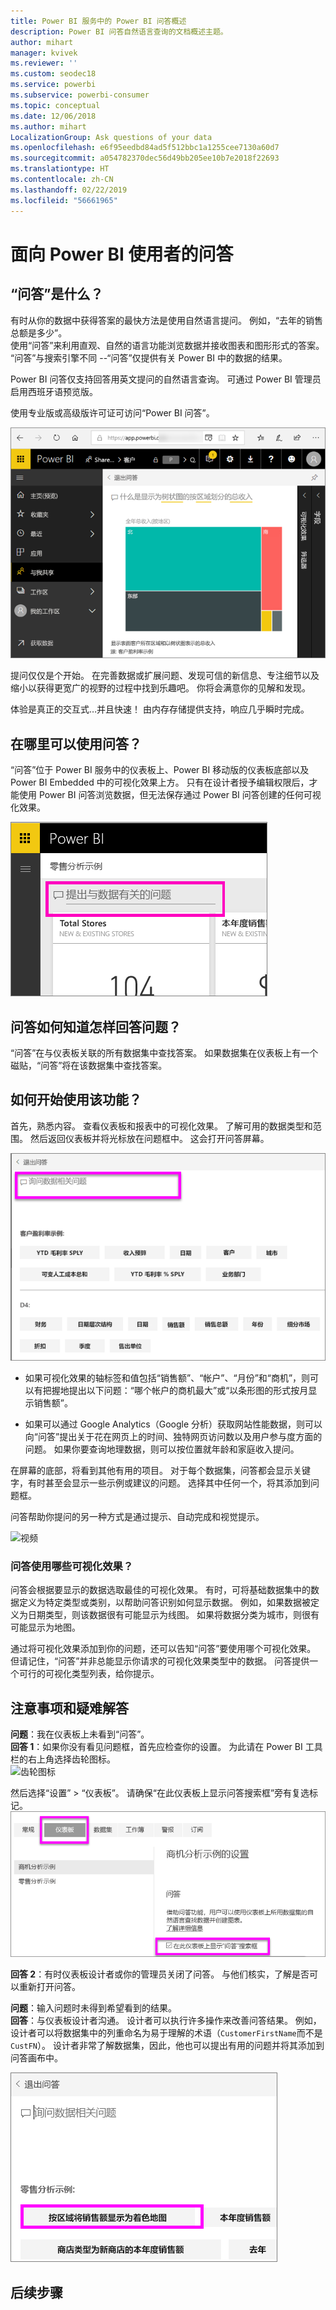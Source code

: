 ```yaml
---
title: Power BI 服务中的 Power BI 问答概述
description: Power BI 问答自然语言查询的文档概述主题。
author: mihart
manager: kvivek
ms.reviewer: ''
ms.custom: seodec18
ms.service: powerbi
ms.subservice: powerbi-consumer
ms.topic: conceptual
ms.date: 12/06/2018
ms.author: mihart
LocalizationGroup: Ask questions of your data
ms.openlocfilehash: e6f95eedbd84ad5f512bbc1a1255cee7130a60d7
ms.sourcegitcommit: a054782370dec56d49bb205ee10b7e2018f22693
ms.translationtype: HT
ms.contentlocale: zh-CN
ms.lasthandoff: 02/22/2019
ms.locfileid: "56661965"
---
```

# <a name="qa-for-power-bi-consumers"></a>面向 Power BI 使用者的问答
## <a name="what-is-qa"></a>“问答”是什么？
有时从你的数据中获得答案的最快方法是使用自然语言提问。 例如，“去年的销售总额是多少”。  
使用“问答”来利用直观、自然的语言功能浏览数据并接收图表和图形形式的答案。 “问答”与搜索引擎不同 --“问答”仅提供有关 Power BI 中的数据的结果。

Power BI 问答仅支持回答用英文提问的自然语言查询。 可通过 Power BI 管理员启用西班牙语预览版。

使用专业版或高级版许可证可访问“Power BI 问答”。 
>

![问答创建树状图](media/end-user-q-and-a/power-bi-qna.png)

提问仅仅是个开始。  在完善数据或扩展问题、发现可信的新信息、专注细节以及缩小以获得更宽广的视野的过程中找到乐趣吧。 你将会满意你的见解和发现。

体验是真正的交互式…并且快速！ 由内存存储提供支持，响应几乎瞬时完成。

## <a name="where-can-i-use-qa"></a>在哪里可以使用问答？
“问答”位于 Power BI 服务中的仪表板上、Power BI 移动版的仪表板底部以及 Power BI Embedded 中的可视化效果上方。 只有在设计者授予编辑权限后，才能使用 Power BI 问答浏览数据，但无法保存通过 Power BI 问答创建的任何可视化效果。

![问题框](media/end-user-q-and-a/powerbi-qna.png)

## <a name="how-does-qa-know-how-to-answer-questions"></a>问答如何知道怎样回答问题？
“问答”在与仪表板关联的所有数据集中查找答案。 如果数据集在仪表板上有一个磁贴，“问答”将在该数据集中查找答案。 

## <a name="how-do-i-start"></a>如何开始使用该功能？
首先，熟悉内容。 查看仪表板和报表中的可视化效果。 了解可用的数据类型和范围。 然后返回仪表板并将光标放在问题框中。 这会打开问答屏幕。

![问答屏幕](media/end-user-q-and-a/power-bi-qna-screen.png) 

* 如果可视化效果的轴标签和值包括“销售额”、“帐户”、“月份”和“商机”，则可以有把握地提出以下问题：“哪个帐户的商机最大”或“以条形图的形式按月显示销售额”。

* 如果可以通过 Google Analytics（Google 分析）获取网站性能数据，则可以向“问答”提出关于花在网页上的时间、独特网页访问数以及用户参与度方面的问题。 如果你要查询地理数据，则可以按位置就年龄和家庭收入提问。

在屏幕的底部，将看到其他有用的项目。 对于每个数据集，问答都会显示关键字，有时甚至会显示一些示例或建议的问题。 选择其中任何一个，将其添加到问题框。 

问答帮助你提问的另一种方式是通过提示、自动完成和视觉提示。 

![视频](media/end-user-q-and-a/qa.gif) 


### <a name="which-visualization-does-qa-use"></a>问答使用哪些可视化效果？
问答会根据要显示的数据选取最佳的可视化效果。 有时，可将基础数据集中的数据定义为特定类型或类别，以帮助问答识别如何显示数据。 例如，如果数据被定义为日期类型，则该数据很有可能显示为线图。 如果将数据分类为城市，则很有可能显示为地图。

通过将可视化效果添加到你的问题，还可以告知“问答”要使用哪个可视化效果。 但请记住，“问答”并非总能显示你请求的可视化效果类型中的数据。 问答提供一个可行的可视化类型列表，给你提示。

## <a name="considerations-and-troubleshooting"></a>注意事项和疑难解答
**问题**：我在仪表板上未看到“问答”。    
**回答 1**：如果你没有看见问题框，首先应检查你的设置。 为此请在 Power BI 工具栏的右上角选择齿轮图标。   
![齿轮图标](media/end-user-q-and-a/power-bi-settings.png)

然后选择“设置” > “仪表板”。 请确保“在此仪表板上显示问答搜索框”旁有复选标记。
![仪表板的问答设置](media/end-user-q-and-a/power-bi-turn-on.png)  


**回答 2**：有时仪表板设计者或你的管理员关闭了问答。 与他们核实，了解是否可以重新打开问答。   

**问题**：输入问题时未得到希望看到的结果。    
**回答**：与仪表板设计者沟通。 设计者可以执行许多操作来改善问答结果。 例如，设计者可以将数据集中的列重命名为易于理解的术语（`CustomerFirstName`而不是 `CustFN`）。 设计者非常了解数据集，因此，他也可以提出有用的问题并将其添加到问答画布中。

![列出的特别推荐的问题](media/end-user-q-and-a/power-bi-featured-q.png)

## <a name="next-steps"></a>后续步骤

